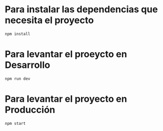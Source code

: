 # Para instalar las dependencias que necesita el proyecto
```
npm install
```
# Para levantar el proeycto en Desarrollo
```
npm run dev
```
# Para levantar el proyecto en Producción
```
npm start
```